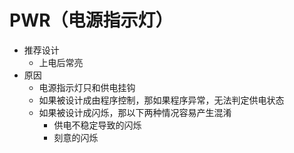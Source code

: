 # PWR（电源指示灯）

+ 推荐设计
  + 上电后常亮
+ 原因
  + 电源指示灯只和供电挂钩
  + 如果被设计成由程序控制，那如果程序异常，无法判定供电状态
  + 如果被设计成闪烁，那以下两种情况容易产生混淆
    + 供电不稳定导致的闪烁
    + 刻意的闪烁